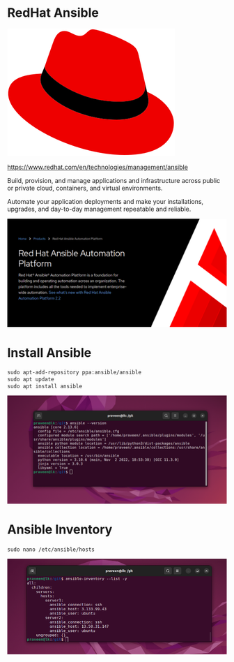 # RedHat Ansible

![](Red_Hat_logo.svg)

https://www.redhat.com/en/technologies/management/ansible

Build, provision, and manage applications and infrastructure across public or private cloud, containers, and virtual environments.

Automate your application deployments and make your installations, upgrades, and day-to-day management repeatable and reliable.

![](ansible.png)

# Install Ansible

```
sudo apt-add-repository ppa:ansible/ansible
sudo apt update
sudo apt install ansible
```

![](install-ansible.png)

# Ansible Inventory

`sudo nano /etc/ansible/hosts`

![](inventory.png)

